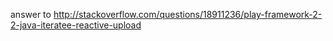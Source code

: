 answer to http://stackoverflow.com/questions/18911236/play-framework-2-2-java-iteratee-reactive-upload